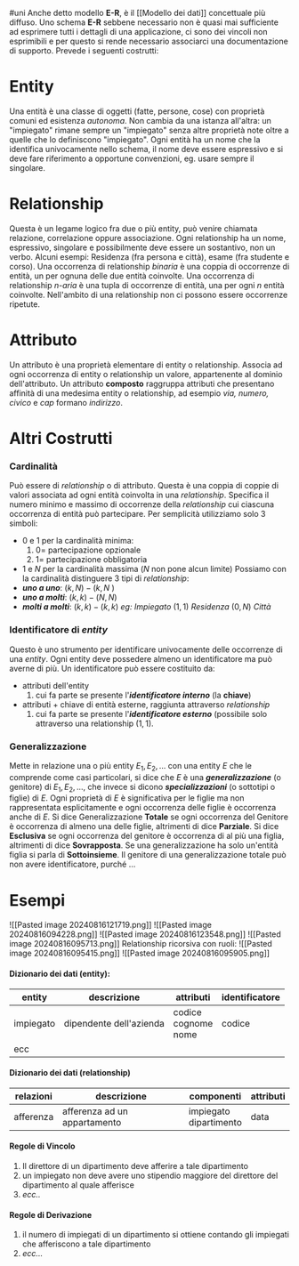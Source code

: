 #uni 
Anche detto modello __E-R__, è il [[Modello dei dati]] concettuale più diffuso.
Uno schema __E-R__ sebbene necessario non è quasi mai sufficiente ad esprimere tutti i dettagli di una applicazione, ci sono dei vincoli non esprimibili e per questo si rende necessario associarci una documentazione di supporto.
Prevede i seguenti costrutti:
# Entity
Una entità è una classe di oggetti (fatte, persone, cose) con proprietà comuni ed esistenza _autonoma_.
Non cambia da una istanza all'altra: un "impiegato" rimane sempre un "impiegato" senza altre proprietà note oltre a quelle che lo definiscono "impiegato".
Ogni entità ha un nome che la identifica univocamente nello schema, il nome deve essere espressivo e si deve fare riferimento a opportune convenzioni, eg. usare sempre il singolare.
# Relationship
Questa è un legame logico fra due o più entity, può venire chiamata relazione, correlazione oppure associazione.
Ogni relationship ha un nome, espressivo, singolare e possibilmente deve essere un sostantivo, non un verbo.
Alcuni esempi: Residenza (fra persona e città), esame (fra studente e corso).
Una occorrenza di relationship _binaria_ è una coppia di occorrenze di entità, un per ognuna delle due entità coinvolte. Una occorrenza di relationship _n-aria_ è una tupla di occorrenze di entità, una per ogni $n$ entità coinvolte.
Nell'ambito di una relationship non ci possono essere occorrenze ripetute.
# Attributo
Un attributo è una proprietà elementare di entity o relationship. Associa ad ogni occorrenza di entity o relationship un valore, appartenente al dominio dell'attributo.
Un attributo __composto__ raggruppa attributi che presentano affinità di una medesima entity o  relationship, ad esempio _via, numero, civico_ e _cap_ formano _indirizzo_.
# Altri Costrutti
### Cardinalità
Può essere di _relationship_ o di attributo.
Questa è una coppia di coppie di valori associata ad ogni entità coinvolta in una _relationship_.
Specifica il numero minimo e massimo di occorrenze della _relationship_ cui ciascuna occorrenza di entità può partecipare.
Per semplicità utilizziamo solo 3 simboli:
- $0$ e $1$ per la cardinalità minima:
  1. $0=$ partecipazione opzionale
  2. $1=$ partecipazione obbligatoria
- $1$ e $N$ per la cardinalità massima ($N$ non pone alcun limite)
Possiamo con la cardinalità distinguere 3 tipi di _relationship_:
- ___uno a uno___: $(k,N) - (k,N$ )
- ___uno a molti___: $(k,k) - (N,N)$ 
- ___molti a molti___: $(k,k) - (k,k)$ 
_eg:_ $Impiegato \ (1,1) \ Residenza \ (0,N) \ Città$ 
### Identificatore di _entity_ 
Questo è uno strumento per identificare univocamente delle occorrenze di una _entity_. Ogni entity deve possedere almeno un identificatore ma può averne di più.
Un identificatore può essere costituito da:
- attributi dell'entity
  1. cui fa parte se presente l'___identificatore interno___ (la __chiave__)
- attributi + chiave di entità esterne, raggiunta attraverso _relationship_
  1. cui fa parte se presente l'___identificatore esterno___ (possibile solo attraverso una relationship $(1,1)$. 
### Generalizzazione
Mette in relazione una o più entity $E_1,E_2,...$ con una entity $E$ che le comprende come casi particolari, si dice che $E$ è una ___generalizzazione___ (o genitore) di $E_1,E_2,...$, che invece si dicono ___specializzazioni___ (o sottotipi o figlie) di $E$.
Ogni proprietà di $E$ è significativa per le figlie ma non rappresentata esplicitamente e ogni occorrenza delle figlie è occorrenza anche di $E$.
Si dice Generalizzazione __Totale__ se ogni occorrenza del Genitore è occorrenza di almeno una delle figlie, altrimenti di dice __Parziale__.
Si dice __Esclusiva__ se ogni occorrenza del genitore è occorrenza di al più una figlia, altrimenti di dice __Sovrapposta__.
Se una generalizzazione ha solo un'entità figlia si parla di __Sottoinsieme__.
Il genitore di una generalizzazione totale può non avere identificatore, purché …
# Esempi
![[Pasted image 20240816121719.png]]
![[Pasted image 20240816094228.png]]
![[Pasted image 20240816123548.png]]
![[Pasted image 20240816095713.png]]
Relationship ricorsiva con ruoli: 
![[Pasted image 20240816095415.png]]
![[Pasted image 20240816095905.png]]
#### Dizionario dei dati (entity):

| entity    | descrizione             | attributi                 | identificatore |
| --------- | ----------------------- | ------------------------- | -------------- |
| impiegato | dipendente dell'azienda | codice<br>cognome<br>nome | codice         |
| ecc       |                         |                           |                |
#### Dizionario dei dati (relationship)

| relazioni | descrizione                  | componenti                | attributi |
| --------- | ---------------------------- | ------------------------- | --------- |
| afferenza | afferenza ad un appartamento | impiegato<br>dipartimento | data      |
#### Regole di Vincolo
1. Il direttore di un dipartimento deve afferire a tale dipartimento
2. un impiegato non deve avere uno stipendio maggiore del direttore del dipartimento al quale afferisce
3. _ecc.._ 
#### Regole di Derivazione
1. il numero di impiegati di un dipartimento si ottiene contando gli impiegati che afferiscono a tale dipartimento
2. _ecc..._ 